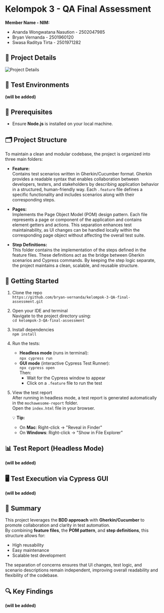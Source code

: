 # Kelompok 3 - QA Final Assessment

**Member Name - NIM:**
- Ananda Wongwatana Nasution - 2502047985
- Bryan Vernanda - 2501960120
- Swasa Raditya Tirta - 2501971282

## 📘 Project Details
![Project Details](https://drive.google.com/uc?export=view&id=1r9VDhVRaT67op5a7ul6cGwmdo7ljkO0h)

## 🧪 Test Environments

**(will be added)**

## 🔗 Prerequisites

- Ensure **Node.js** is installed on your local machine.

## 🗂️ Project Structure

To maintain a clean and modular codebase, the project is organized into three main folders:

- **Feature:**  
  Contains test scenarios written in Gherkin/Cucumber format. Gherkin provides a readable syntax that enables collaboration between developers, testers, and stakeholders by describing application behavior in a structured, human-friendly way. Each `.feature` file defines a specific functionality and includes scenarios along with their corresponding steps.

- **Pages:**  
  Implements the Page Object Model (POM) design pattern. Each file represents a page or component of the application and contains element getters and actions. This separation enhances test maintainability, as UI changes can be handled locally within the corresponding page object without affecting the overall test suite.

- **Step Definitions:**  
  This folder contains the implementation of the steps defined in the feature files. These definitions act as the bridge between Gherkin scenarios and Cypress commands. By keeping the step logic separate, the project maintains a clean, scalable, and reusable structure.

## 🚀 Getting Started

1. Clone the repo  
   `https://github.com/bryan-vernanda/kelompok-3-QA-final-assessment.git`

2. Open your IDE and terminal  
   Navigate to the project directory using:  
   `cd kelompok-3-QA-final-assessment`
   
3. Install dependencies  
   `npm install`

4. Run the tests:
   - **Headless mode** (runs in terminal):  
     `npx cypress run`
   - **GUI mode** (interactive Cypress Test Runner):  
     `npx cypress open`  
     Then:
     - Wait for the Cypress window to appear  
     - Click on a `.feature` file to run the test

5. View the test report  
   After running in headless mode, a test report is generated automatically in the `mochawesome-report` folder.  
   Open the `index.html` file in your browser.

   💡 **Tip:**  
   - On **Mac**: Right-click → "Reveal in Finder"  
   - On **Windows**: Right-click → "Show in File Explorer"

## 📊 Test Report (Headless Mode)
**(will be added)**

## 🖥️ Test Execution via Cypress GUI
**(will be added)**

## 🧩 Summary

This project leverages the **BDD approach** with **Gherkin/Cucumber** to promote collaboration and clarity in test automation.  
By combining **feature files**, the **POM pattern**, and **step definitions**, this structure allows for:

- High reusability
- Easy maintenance
- Scalable test development

The separation of concerns ensures that UI changes, test logic, and scenario descriptions remain independent, improving overall readability and flexibility of the codebase.

## 🔍 Key Findings

**(will be added)**
